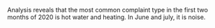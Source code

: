 Analysis reveals that the most common complaint type in the first two months of 2020 is hot water and heating. In June and july, it is noise. 
